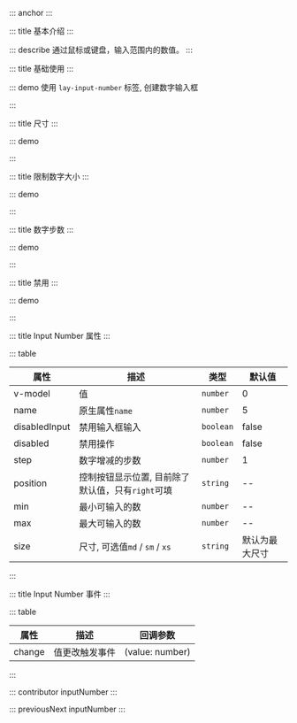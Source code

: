 ::: anchor
:::

::: title 基本介绍
:::

::: describe 通过鼠标或键盘，输入范围内的数值。
:::

::: title 基础使用
:::

::: demo 使用 `lay-input-number` 标签, 创建数字输入框

<template>
  <lay-input-number v-model="data"></lay-input-number>
  <lay-input-number v-model="data2"  position="right"></lay-input-number>
</template>

<script>
  import { ref } from 'vue';
  const data = ref(0);
  const data2 = ref(0);
  export default {
    setup() {
      return {
        data,
        data2,
      }
    }
  }
</script>

:::

::: title 尺寸
:::

::: demo

<template>
  <div>
    <div>
      <lay-input-number></lay-input-number>
      <lay-input-number size="md"></lay-input-number>
      <lay-input-number size="sm"></lay-input-number>
      <lay-input-number size="xs"></lay-input-number>
    </div>
    <div>
      <lay-input-number position="right"></lay-input-number>
      <lay-input-number position="right" size="md"></lay-input-number>
      <lay-input-number position="right" size="sm"></lay-input-number>
      <lay-input-number position="right" size="xs"></lay-input-number>
    </div>
  </div>
</template>

<script>
</script>

:::

::: title 限制数字大小
:::

::: demo

<template>
  <lay-input-number :min="0" :max="10"></lay-input-number>
</template>

<script>
</script>

:::

::: title 数字步数
:::

::: demo

<template>
  <lay-input-number :step="10"></lay-input-number>
</template>

<script>
</script>

:::

::: title 禁用
:::

::: demo

<template>
  <p>禁用输入</p>
  <lay-input-number v-model="data" disabled-input></lay-input-number>
  <p>全部禁用</p>
  <lay-input-number v-model="data2" disabled></lay-input-number>
</template>

<script>
  import { ref } from 'vue';
  const data = ref(10);
  const data2 = ref(25);
  export default {
    setup() {
      return {
        data,
        data2
      }
    }
  }
</script>

:::


::: title Input Number 属性
:::

::: table

| 属性     | 描述           | 类型 | 默认值 |
| -------- | ------------- | ------ | ------ |
| v-model  | 值            | `number` | 0     |
| name     | 原生属性`name` | `number` | 5     |
| disabledInput | 禁用输入框输入 | `boolean` | false     |
| disabled | 禁用操作 | `boolean` | false     |
| step     | 数字增减的步数 | `number` | 1     |
| position     | 控制按钮显示位置, 目前除了默认值，只有`right`可填 | `string` | --     |
| min     | 最小可输入的数 | `number` | --     |
| max     | 最大可输入的数 | `number` | --     |
| size     | 尺寸, 可选值`md` / `sm` / `xs`| `string` | 默认为最大尺寸   |

:::

::: title Input Number 事件
:::

::: table

| 属性     | 描述      | 回调参数 |
| -------- | -------- | ------ |
| change  | 值更改触发事件   | (value: number) |

:::

::: contributor inputNumber
:::  

::: previousNext inputNumber
:::